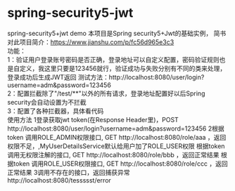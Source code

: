 # spring-security5-jwt
spring-security5+jwt demo
本项目是Spring security5+Jwt的基础实例，
简书对此项目简介：https://www.jianshu.com/p/fc56d965e3c3  
功能：  
    1：验证用户登录账号密码是否正确，登录地址可以自定义配置，密码验证规则也是自定义，我这里只要是123456就行，验证成功与失败分别有不同的类来处理，登录成功后生成JWT返回
    测试方法：http://localhost:8080/user/login?username=adm&password=123456  
    2：配置拦截除了"/test/**"以外的所有请求，登录地址配置好以后Spring security会自动设置为不拦截  
    3：配置了各种拦截器，具体看代码  
使用方法
1登录获取jwt token(在Response Header里)，POST http://localhost:8080/user/login?username=adm&password=123456
2根据token 调用ROLE_ADMIN权限接口, GET http://localhost:8080/role/aaa ，返回权限不足，,MyUserDetailsService默认给用户加了ROLE_USER权限
    根据token 调用无权限注解的接口, GET http://localhost:8080/role/bbb ，返回正常结果
    根据token 调用ROLE_USER权限接口, GET http://localhost:8080/role/ccc ，返回正常结果
3调用不存在的接口，返回捕获异常http://localhost:8080/tessssst/error
